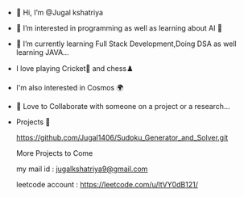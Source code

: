 - 👋 Hi, I’m @Jugal kshatriya
- 👀 I’m interested in programming as well as learning about AI 🤖
- 🌱 I’m currently learning Full Stack Development,Doing DSA as well learning JAVA...
- I love playing Cricket🏏 and chess♟️
- I'm also interested in Cosmos 🌍
- 💌 Love to Collaborate with someone on a project or a research...
- Projects 🚀
  
  https://github.com/Jugal1406/Sudoku_Generator_and_Solver.git
  
  More Projects to Come

  my mail id : jugalkshatriya9@gmail.com

  leetcode account : https://leetcode.com/u/ltVY0dB121/ 

<!---
Jugal1406/Jugal1406 is a ✨ special ✨ repository because its `README.md` (this file) appears on your GitHub profile.
You can click the Preview link to take a look at your changes.
--->

